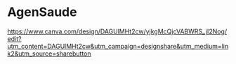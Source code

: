 # AgenSaude
 
https://www.canva.com/design/DAGUlMHt2cw/yjkgMcQjcVABWRS_jI2Nog/edit?utm_content=DAGUlMHt2cw&utm_campaign=designshare&utm_medium=link2&utm_source=sharebutton